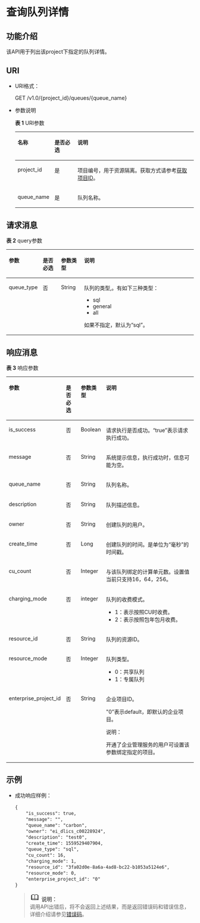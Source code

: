 # 查询队列详情<a name="dli_02_0251"></a>

## 功能介绍<a name="section18998185384911"></a>

该API用于列出该project下指定的队列详情。

## URI<a name="s9e1b8ec5b57c422a942b19835da7d66e"></a>

-   URI格式：

    GET /v1.0/\{project\_id\}/queues/\{queue\_name\}

-   参数说明

    **表 1**  URI参数

    <a name="zh-cn_topic_0069077803_table60779388"></a>
    <table><thead align="left"><tr id="zh-cn_topic_0069077803_row61411666"><th class="cellrowborder" valign="top" width="17.82%" id="mcps1.2.4.1.1"><p id="a420a62a594f9410eaea229ffc8037a61"><a name="a420a62a594f9410eaea229ffc8037a61"></a><a name="a420a62a594f9410eaea229ffc8037a61"></a>名称</p>
    </th>
    <th class="cellrowborder" valign="top" width="13.239999999999998%" id="mcps1.2.4.1.2"><p id="zh-cn_topic_0069077803_p873025824211"><a name="zh-cn_topic_0069077803_p873025824211"></a><a name="zh-cn_topic_0069077803_p873025824211"></a>是否必选</p>
    </th>
    <th class="cellrowborder" valign="top" width="68.94%" id="mcps1.2.4.1.3"><p id="a692d3cd97b464aed90ba6d841900a4a5"><a name="a692d3cd97b464aed90ba6d841900a4a5"></a><a name="a692d3cd97b464aed90ba6d841900a4a5"></a>说明</p>
    </th>
    </tr>
    </thead>
    <tbody><tr id="zh-cn_topic_0069077803_row48589216"><td class="cellrowborder" valign="top" width="17.82%" headers="mcps1.2.4.1.1 "><p id="zh-cn_topic_0069077803_p43412436"><a name="zh-cn_topic_0069077803_p43412436"></a><a name="zh-cn_topic_0069077803_p43412436"></a>project_id</p>
    </td>
    <td class="cellrowborder" valign="top" width="13.239999999999998%" headers="mcps1.2.4.1.2 "><p id="zh-cn_topic_0069077803_p26746391"><a name="zh-cn_topic_0069077803_p26746391"></a><a name="zh-cn_topic_0069077803_p26746391"></a>是</p>
    </td>
    <td class="cellrowborder" valign="top" width="68.94%" headers="mcps1.2.4.1.3 "><p id="p1310472724012"><a name="p1310472724012"></a><a name="p1310472724012"></a>项目编号，用于资源隔离。获取方式请参考<a href="获取项目ID.md">获取项目ID</a>。</p>
    </td>
    </tr>
    <tr id="row1691519137166"><td class="cellrowborder" valign="top" width="17.82%" headers="mcps1.2.4.1.1 "><p id="p58451326141618"><a name="p58451326141618"></a><a name="p58451326141618"></a>queue_name</p>
    </td>
    <td class="cellrowborder" valign="top" width="13.239999999999998%" headers="mcps1.2.4.1.2 "><p id="p138451726171613"><a name="p138451726171613"></a><a name="p138451726171613"></a>是</p>
    </td>
    <td class="cellrowborder" valign="top" width="68.94%" headers="mcps1.2.4.1.3 "><p id="p10845102621613"><a name="p10845102621613"></a><a name="p10845102621613"></a>队列名称。</p>
    </td>
    </tr>
    </tbody>
    </table>


## 请求消息<a name="section20458182103"></a>

**表 2**  query参数

<a name="zh-cn_topic_0069078607_zh-cn_topic_0069077926_table52036772"></a>
<table><thead align="left"><tr id="zh-cn_topic_0069078607_zh-cn_topic_0069077926_row6711263"><th class="cellrowborder" valign="top" width="10.549999999999999%" id="mcps1.2.5.1.1"><p id="zh-cn_topic_0069078607_zh-cn_topic_0069077926_p1641446825"><a name="zh-cn_topic_0069078607_zh-cn_topic_0069077926_p1641446825"></a><a name="zh-cn_topic_0069078607_zh-cn_topic_0069077926_p1641446825"></a>参数</p>
</th>
<th class="cellrowborder" valign="top" width="10.37%" id="mcps1.2.5.1.2"><p id="zh-cn_topic_0069078607_zh-cn_topic_0069077926_p20413469220"><a name="zh-cn_topic_0069078607_zh-cn_topic_0069077926_p20413469220"></a><a name="zh-cn_topic_0069078607_zh-cn_topic_0069077926_p20413469220"></a>是否必选</p>
</th>
<th class="cellrowborder" valign="top" width="12.559999999999999%" id="mcps1.2.5.1.3"><p id="zh-cn_topic_0069078607_zh-cn_topic_0069077926_p124174619213"><a name="zh-cn_topic_0069078607_zh-cn_topic_0069077926_p124174619213"></a><a name="zh-cn_topic_0069078607_zh-cn_topic_0069077926_p124174619213"></a>参数类型</p>
</th>
<th class="cellrowborder" valign="top" width="66.52%" id="mcps1.2.5.1.4"><p id="zh-cn_topic_0069078607_zh-cn_topic_0069077926_p0413461523"><a name="zh-cn_topic_0069078607_zh-cn_topic_0069077926_p0413461523"></a><a name="zh-cn_topic_0069078607_zh-cn_topic_0069077926_p0413461523"></a>说明</p>
</th>
</tr>
</thead>
<tbody><tr id="row2860739104812"><td class="cellrowborder" valign="top" width="10.549999999999999%" headers="mcps1.2.5.1.1 "><p id="p9500112117611"><a name="p9500112117611"></a><a name="p9500112117611"></a>queue_type</p>
</td>
<td class="cellrowborder" valign="top" width="10.37%" headers="mcps1.2.5.1.2 "><p id="p205003215615"><a name="p205003215615"></a><a name="p205003215615"></a>否</p>
</td>
<td class="cellrowborder" valign="top" width="12.559999999999999%" headers="mcps1.2.5.1.3 "><p id="p450062116611"><a name="p450062116611"></a><a name="p450062116611"></a>String</p>
</td>
<td class="cellrowborder" valign="top" width="66.52%" headers="mcps1.2.5.1.4 "><p id="p4591904711"><a name="p4591904711"></a><a name="p4591904711"></a>队列的类型,。有如下三种类型：</p>
<a name="ul25061132778"></a><a name="ul25061132778"></a><ul id="ul25061132778"><li>sql</li><li>general</li><li>all</li></ul>
<p id="p1340913207717"><a name="p1340913207717"></a><a name="p1340913207717"></a>如果不指定，默认为<span class="parmvalue" id="parmvalue8482184413717"><a name="parmvalue8482184413717"></a><a name="parmvalue8482184413717"></a>“sql”</span>。</p>
</td>
</tr>
</tbody>
</table>

## 响应消息<a name="sd1ecb66580054b2ea403be8b2272a2c7"></a>

**表 3**  响应参数

<a name="zh-cn_topic_0069077927_table56638444"></a>
<table><thead align="left"><tr id="zh-cn_topic_0069077927_row48911609"><th class="cellrowborder" valign="top" width="15.010000000000002%" id="mcps1.2.5.1.1"><p id="ae076f6b3f1bf463b9cc087fc566253d5"><a name="ae076f6b3f1bf463b9cc087fc566253d5"></a><a name="ae076f6b3f1bf463b9cc087fc566253d5"></a>参数</p>
</th>
<th class="cellrowborder" valign="top" width="9.36%" id="mcps1.2.5.1.2"><p id="p12583123083811"><a name="p12583123083811"></a><a name="p12583123083811"></a>是否必选</p>
</th>
<th class="cellrowborder" valign="top" width="10.51%" id="mcps1.2.5.1.3"><p id="a59685f4525af4d82a623288ff8ccb0f4"><a name="a59685f4525af4d82a623288ff8ccb0f4"></a><a name="a59685f4525af4d82a623288ff8ccb0f4"></a>参数类型</p>
</th>
<th class="cellrowborder" valign="top" width="65.12%" id="mcps1.2.5.1.4"><p id="zh-cn_topic_0069077927_p632718127368"><a name="zh-cn_topic_0069077927_p632718127368"></a><a name="zh-cn_topic_0069077927_p632718127368"></a>说明</p>
</th>
</tr>
</thead>
<tbody><tr id="zh-cn_topic_0069077927_row27919264"><td class="cellrowborder" valign="top" width="15.010000000000002%" headers="mcps1.2.5.1.1 "><p id="zh-cn_topic_0069077927_p46867877"><a name="zh-cn_topic_0069077927_p46867877"></a><a name="zh-cn_topic_0069077927_p46867877"></a>is_success</p>
</td>
<td class="cellrowborder" valign="top" width="9.36%" headers="mcps1.2.5.1.2 "><p id="p9584230133817"><a name="p9584230133817"></a><a name="p9584230133817"></a>否</p>
</td>
<td class="cellrowborder" valign="top" width="10.51%" headers="mcps1.2.5.1.3 "><p id="zh-cn_topic_0069077927_p7327597"><a name="zh-cn_topic_0069077927_p7327597"></a><a name="zh-cn_topic_0069077927_p7327597"></a>Boolean</p>
</td>
<td class="cellrowborder" valign="top" width="65.12%" headers="mcps1.2.5.1.4 "><p id="zh-cn_topic_0069077927_p56664447"><a name="zh-cn_topic_0069077927_p56664447"></a><a name="zh-cn_topic_0069077927_p56664447"></a>请求执行是否成功。<span class="parmvalue" id="parmvalue15544115155755"><a name="parmvalue15544115155755"></a><a name="parmvalue15544115155755"></a>“true”</span>表示请求执行成功。</p>
</td>
</tr>
<tr id="zh-cn_topic_0069077927_row40217981"><td class="cellrowborder" valign="top" width="15.010000000000002%" headers="mcps1.2.5.1.1 "><p id="zh-cn_topic_0069077927_p36431005"><a name="zh-cn_topic_0069077927_p36431005"></a><a name="zh-cn_topic_0069077927_p36431005"></a>message</p>
</td>
<td class="cellrowborder" valign="top" width="9.36%" headers="mcps1.2.5.1.2 "><p id="p95842301382"><a name="p95842301382"></a><a name="p95842301382"></a>否</p>
</td>
<td class="cellrowborder" valign="top" width="10.51%" headers="mcps1.2.5.1.3 "><p id="zh-cn_topic_0069077927_p49163111"><a name="zh-cn_topic_0069077927_p49163111"></a><a name="zh-cn_topic_0069077927_p49163111"></a>String</p>
</td>
<td class="cellrowborder" valign="top" width="65.12%" headers="mcps1.2.5.1.4 "><p id="a4fa277540d3e42e48cec2027a36ca6bc"><a name="a4fa277540d3e42e48cec2027a36ca6bc"></a><a name="a4fa277540d3e42e48cec2027a36ca6bc"></a>系统提示信息，执行成功时，信息可能为空。</p>
</td>
</tr>
<tr id="row1356812420129"><td class="cellrowborder" valign="top" width="15.010000000000002%" headers="mcps1.2.5.1.1 "><p id="p10569114220124"><a name="p10569114220124"></a><a name="p10569114220124"></a>queue_name</p>
</td>
<td class="cellrowborder" valign="top" width="9.36%" headers="mcps1.2.5.1.2 "><p id="p15691942131215"><a name="p15691942131215"></a><a name="p15691942131215"></a>否</p>
</td>
<td class="cellrowborder" valign="top" width="10.51%" headers="mcps1.2.5.1.3 "><p id="p13569134217129"><a name="p13569134217129"></a><a name="p13569134217129"></a>String</p>
</td>
<td class="cellrowborder" valign="top" width="65.12%" headers="mcps1.2.5.1.4 "><p id="p16569742181211"><a name="p16569742181211"></a><a name="p16569742181211"></a>队列名称。</p>
</td>
</tr>
<tr id="row43401748181215"><td class="cellrowborder" valign="top" width="15.010000000000002%" headers="mcps1.2.5.1.1 "><p id="p123338931418"><a name="p123338931418"></a><a name="p123338931418"></a>description</p>
</td>
<td class="cellrowborder" valign="top" width="9.36%" headers="mcps1.2.5.1.2 "><p id="p9333295141"><a name="p9333295141"></a><a name="p9333295141"></a>否</p>
</td>
<td class="cellrowborder" valign="top" width="10.51%" headers="mcps1.2.5.1.3 "><p id="p133313912144"><a name="p133313912144"></a><a name="p133313912144"></a>String</p>
</td>
<td class="cellrowborder" valign="top" width="65.12%" headers="mcps1.2.5.1.4 "><p id="p133331593147"><a name="p133331593147"></a><a name="p133331593147"></a>队列描述信息。</p>
</td>
</tr>
<tr id="row114981240141011"><td class="cellrowborder" valign="top" width="15.010000000000002%" headers="mcps1.2.5.1.1 "><p id="p99111683155"><a name="p99111683155"></a><a name="p99111683155"></a>owner</p>
</td>
<td class="cellrowborder" valign="top" width="9.36%" headers="mcps1.2.5.1.2 "><p id="p391118841511"><a name="p391118841511"></a><a name="p391118841511"></a>否</p>
</td>
<td class="cellrowborder" valign="top" width="10.51%" headers="mcps1.2.5.1.3 "><p id="p16911585157"><a name="p16911585157"></a><a name="p16911585157"></a>String</p>
</td>
<td class="cellrowborder" valign="top" width="65.12%" headers="mcps1.2.5.1.4 "><p id="p59112088159"><a name="p59112088159"></a><a name="p59112088159"></a>创建队列的用户。</p>
</td>
</tr>
<tr id="row174998404108"><td class="cellrowborder" valign="top" width="15.010000000000002%" headers="mcps1.2.5.1.1 "><p id="p1126173912157"><a name="p1126173912157"></a><a name="p1126173912157"></a>create_time</p>
</td>
<td class="cellrowborder" valign="top" width="9.36%" headers="mcps1.2.5.1.2 "><p id="p191261339151515"><a name="p191261339151515"></a><a name="p191261339151515"></a>否</p>
</td>
<td class="cellrowborder" valign="top" width="10.51%" headers="mcps1.2.5.1.3 "><p id="p51261739141515"><a name="p51261739141515"></a><a name="p51261739141515"></a>Long</p>
</td>
<td class="cellrowborder" valign="top" width="65.12%" headers="mcps1.2.5.1.4 "><p id="p1512633991520"><a name="p1512633991520"></a><a name="p1512633991520"></a>创建队列的时间。是单位为“毫秒”的时间戳。</p>
</td>
</tr>
<tr id="row1850012406101"><td class="cellrowborder" valign="top" width="15.010000000000002%" headers="mcps1.2.5.1.1 "><p id="p1742621810161"><a name="p1742621810161"></a><a name="p1742621810161"></a>cu_count</p>
</td>
<td class="cellrowborder" valign="top" width="9.36%" headers="mcps1.2.5.1.2 "><p id="p184269182167"><a name="p184269182167"></a><a name="p184269182167"></a>否</p>
</td>
<td class="cellrowborder" valign="top" width="10.51%" headers="mcps1.2.5.1.3 "><p id="p442615188165"><a name="p442615188165"></a><a name="p442615188165"></a>Integer</p>
</td>
<td class="cellrowborder" valign="top" width="65.12%" headers="mcps1.2.5.1.4 "><p id="p104261918101617"><a name="p104261918101617"></a><a name="p104261918101617"></a>与该队列绑定的计算单元数。设置值当前只支持16，64，256。</p>
</td>
</tr>
<tr id="row014852612112"><td class="cellrowborder" valign="top" width="15.010000000000002%" headers="mcps1.2.5.1.1 "><p id="p317512314178"><a name="p317512314178"></a><a name="p317512314178"></a>charging_mode</p>
</td>
<td class="cellrowborder" valign="top" width="9.36%" headers="mcps1.2.5.1.2 "><p id="p1175192314171"><a name="p1175192314171"></a><a name="p1175192314171"></a>否</p>
</td>
<td class="cellrowborder" valign="top" width="10.51%" headers="mcps1.2.5.1.3 "><p id="p8175123201717"><a name="p8175123201717"></a><a name="p8175123201717"></a>integer</p>
</td>
<td class="cellrowborder" valign="top" width="65.12%" headers="mcps1.2.5.1.4 "><p id="p121753230174"><a name="p121753230174"></a><a name="p121753230174"></a>队列的收费模式。</p>
<a name="ul1158897191820"></a><a name="ul1158897191820"></a><ul id="ul1158897191820"><li>1：表示按照CU时收费。</li><li>2：表示按照包年包月收费。</li></ul>
</td>
</tr>
<tr id="row6149326191115"><td class="cellrowborder" valign="top" width="15.010000000000002%" headers="mcps1.2.5.1.1 "><p id="p127543294193"><a name="p127543294193"></a><a name="p127543294193"></a>resource_id</p>
</td>
<td class="cellrowborder" valign="top" width="9.36%" headers="mcps1.2.5.1.2 "><p id="p3754829161916"><a name="p3754829161916"></a><a name="p3754829161916"></a>否</p>
</td>
<td class="cellrowborder" valign="top" width="10.51%" headers="mcps1.2.5.1.3 "><p id="p13754829171919"><a name="p13754829171919"></a><a name="p13754829171919"></a>String</p>
</td>
<td class="cellrowborder" valign="top" width="65.12%" headers="mcps1.2.5.1.4 "><p id="p7754929111918"><a name="p7754929111918"></a><a name="p7754929111918"></a>队列的资源ID。</p>
</td>
</tr>
<tr id="row21491526201117"><td class="cellrowborder" valign="top" width="15.010000000000002%" headers="mcps1.2.5.1.1 "><p id="p12773715203"><a name="p12773715203"></a><a name="p12773715203"></a>resource_mode</p>
</td>
<td class="cellrowborder" valign="top" width="9.36%" headers="mcps1.2.5.1.2 "><p id="p1977314113200"><a name="p1977314113200"></a><a name="p1977314113200"></a>否</p>
</td>
<td class="cellrowborder" valign="top" width="10.51%" headers="mcps1.2.5.1.3 "><p id="p17773101152016"><a name="p17773101152016"></a><a name="p17773101152016"></a>Integer</p>
</td>
<td class="cellrowborder" valign="top" width="65.12%" headers="mcps1.2.5.1.4 "><p id="p4773161142016"><a name="p4773161142016"></a><a name="p4773161142016"></a>队列类型。</p>
<a name="ul458452622013"></a><a name="ul458452622013"></a><ul id="ul458452622013"><li>0：共享队列</li><li>1：专属队列</li></ul>
</td>
</tr>
<tr id="row715022661111"><td class="cellrowborder" valign="top" width="15.010000000000002%" headers="mcps1.2.5.1.1 "><p id="p0789741152015"><a name="p0789741152015"></a><a name="p0789741152015"></a>enterprise_project_id</p>
</td>
<td class="cellrowborder" valign="top" width="9.36%" headers="mcps1.2.5.1.2 "><p id="p1678954113205"><a name="p1678954113205"></a><a name="p1678954113205"></a>否</p>
</td>
<td class="cellrowborder" valign="top" width="10.51%" headers="mcps1.2.5.1.3 "><p id="p978964110205"><a name="p978964110205"></a><a name="p978964110205"></a>String</p>
</td>
<td class="cellrowborder" valign="top" width="65.12%" headers="mcps1.2.5.1.4 "><p id="p19208155822017"><a name="p19208155822017"></a><a name="p19208155822017"></a>企业项目ID。</p>
<p id="p15789124119201"><a name="p15789124119201"></a><a name="p15789124119201"></a>"0”表示default，即默认的企业项目。</p>
<div class="note" id="note57351159214"><a name="note57351159214"></a><a name="note57351159214"></a><span class="notetitle"> 说明： </span><div class="notebody"><p id="p16736115132113"><a name="p16736115132113"></a><a name="p16736115132113"></a>开通了企业管理服务的用户可设置该参数绑定指定的项目。</p>
</div></div>
</td>
</tr>
</tbody>
</table>

## 示例<a name="section17446171164041"></a>

-   成功响应样例：

    ```
    {
        "is_success": true,
        "message": "",
        "queue_name": "carbon",
        "owner": "ei_dlics_c00228924",
        "description": "test0",
        "create_time": 1559529407904,
        "queue_type": "sql",
        "cu_count": 16,
        "charging_mode": 1,
        "resource_id": "3fa02d0e-8a6a-4ad8-bc22-b1053a5124e6",
        "resource_mode": 0,
        "enterprise_project_id": "0"
    }
    ```

    >![](public_sys-resources/icon-note.gif) **说明：**   
    >调用API出错后，将不会返回上述结果，而是返回错误码和错误信息，详细介绍请参见[错误码](错误码.md)。  


